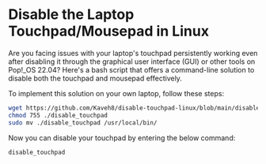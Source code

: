 # Disable the Laptop Touchpad/Mousepad in Linux
Are you facing issues with your laptop's touchpad persistently working even after disabling it through the graphical user interface (GUI) or other tools on Pop!_OS 22.04? 
Here's a bash script that offers a command-line solution to disable both the touchpad and mousepad effectively.

To implement this solution on your own laptop, follow these steps:

```bash
wget https://github.com/Kaveh8/disable-touchpad-linux/blob/main/disable_touchpad.sh
chmod 755 ./disable_touchpad
sudo mv ./disable_touchpad /usr/local/bin/
```

Now you can disable your touchpad by entering the below command:
```bash
disable_touchpad
```

